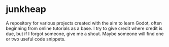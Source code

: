 # junkheap
A repository for various projects created with the aim to learn Godot, often beginning from online tutorials as a base. I try to give credit where credit is due, but if I forgot someone, give me a shout. Maybe someone will find one or two useful code snippets.

